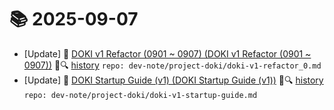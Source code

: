 # 📚 2025-09-07
- [Update] 📙 [DOKI v1 Refactor (0901 ~ 0907) (DOKI v1 Refactor (0901 ~ 0907))](https://til.qriosity.dev/dev-note/project-doki/doki-v1-refactor_0) 📃🔍 [history](https://github.com/Queue-ri/TIL/commits/main/dev-note/project-doki/doki-v1-refactor_0.md?since=2025-09-07T00:00:00Z&until=2025-09-07T23:59:59Z) `repo: dev-note/project-doki/doki-v1-refactor_0.md`
- [Update] 📙 [DOKI Startup Guide (v1) (DOKI Startup Guide (v1))](https://til.qriosity.dev/dev-note/project-doki/doki-v1-startup-guide) 📃🔍 [history](https://github.com/Queue-ri/TIL/commits/main/dev-note/project-doki/doki-v1-startup-guide.md?since=2025-09-07T00:00:00Z&until=2025-09-07T23:59:59Z) `repo: dev-note/project-doki/doki-v1-startup-guide.md`

